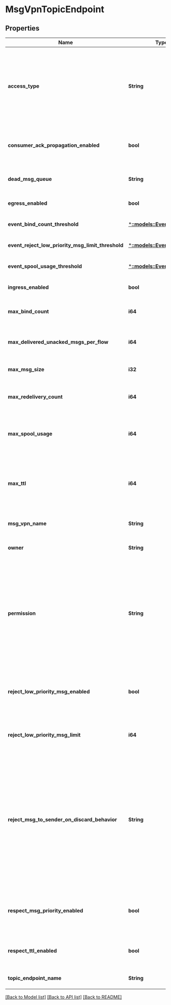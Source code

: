 # MsgVpnTopicEndpoint

## Properties
Name | Type | Description | Notes
------------ | ------------- | ------------- | -------------
**access_type** | **String** | The access type for delivering messages to consumer flows bound to the Topic Endpoint. The default value is &#x60;\&quot;exclusive\&quot;&#x60;. The allowed values and their meaning are:  &lt;pre&gt; \&quot;exclusive\&quot; - Exclusive delivery of messages to the first bound consumer flow. \&quot;non-exclusive\&quot; - Non-exclusive delivery of messages to all bound consumer flows in a round-robin fashion. &lt;/pre&gt;  Available since 2.4. | [optional] [default to null]
**consumer_ack_propagation_enabled** | **bool** | Enable or disable the propagation of consumer acknowledgements (ACKs) received on the active replication Message VPN to the standby replication Message VPN. The default value is &#x60;true&#x60;. | [optional] [default to null]
**dead_msg_queue** | **String** | The name of the Dead Message Queue (DMQ) used by the Topic Endpoint. The default value is &#x60;\&quot;#DEAD_MSG_QUEUE\&quot;&#x60;. | [optional] [default to null]
**egress_enabled** | **bool** | Enable or disable the transmission of messages from the Topic Endpoint. The default value is &#x60;false&#x60;. | [optional] [default to null]
**event_bind_count_threshold** | [***::models::EventThreshold**](EventThreshold.md) |  | [optional] [default to null]
**event_reject_low_priority_msg_limit_threshold** | [***::models::EventThreshold**](EventThreshold.md) |  | [optional] [default to null]
**event_spool_usage_threshold** | [***::models::EventThreshold**](EventThreshold.md) |  | [optional] [default to null]
**ingress_enabled** | **bool** | Enable or disable the reception of messages to the Topic Endpoint. The default value is &#x60;false&#x60;. | [optional] [default to null]
**max_bind_count** | **i64** | The maximum number of consumer flows that can bind to the Topic Endpoint. The default value is &#x60;1&#x60;. Available since 2.4. | [optional] [default to null]
**max_delivered_unacked_msgs_per_flow** | **i64** | The maximum number of messages delivered but not acknowledged per flow for the Topic Endpoint. The default is the max value supported by the platform. | [optional] [default to null]
**max_msg_size** | **i32** | The maximum message size allowed in the Topic Endpoint, in bytes (B). The default value is &#x60;10000000&#x60;. | [optional] [default to null]
**max_redelivery_count** | **i64** | The maximum number of times the Topic Endpoint will attempt redelivery of a message prior to it being discarded or moved to the DMQ. A value of 0 means to retry forever. The default value is &#x60;0&#x60;. | [optional] [default to null]
**max_spool_usage** | **i64** | The maximum message spool usage allowed by the Topic Endpoint, in megabytes (MB). A value of 0 only allows spooling of the last message received and disables quota checking. The default varies by platform. | [optional] [default to null]
**max_ttl** | **i64** | The maximum time in seconds a message can stay in the Topic Endpoint when &#x60;respectTtlEnabled&#x60; is &#x60;\&quot;true\&quot;&#x60;. A message expires when the lesser of the sender assigned time-to-live (TTL) in the message and the &#x60;maxTtl&#x60; configured for the Topic Endpoint, is exceeded. A value of 0 disables expiry. The default value is &#x60;0&#x60;. | [optional] [default to null]
**msg_vpn_name** | **String** | The name of the Message VPN. | [optional] [default to null]
**owner** | **String** | The Client Username that owns the Topic Endpoint and has permission equivalent to &#x60;\&quot;delete\&quot;&#x60;. The default value is &#x60;\&quot;\&quot;&#x60;. | [optional] [default to null]
**permission** | **String** | The permission level for all consumers of the Topic Endpoint, excluding the owner. The default value is &#x60;\&quot;no-access\&quot;&#x60;. The allowed values and their meaning are:  &lt;pre&gt; \&quot;no-access\&quot; - Disallows all access. \&quot;read-only\&quot; - Read-only access to the messages. \&quot;consume\&quot; - Consume (read and remove) messages. \&quot;modify-topic\&quot; - Consume messages or modify the topic/selector. \&quot;delete\&quot; - Consume messages, modify the topic/selector or delete the Client created endpoint altogether. &lt;/pre&gt;  | [optional] [default to null]
**reject_low_priority_msg_enabled** | **bool** | Enable or disable the checking of low priority messages against the &#x60;rejectLowPriorityMsgLimit&#x60;. This may only be enabled if &#x60;rejectMsgToSenderOnDiscardBehavior&#x60; does not have a value of &#x60;\&quot;never\&quot;&#x60;. The default value is &#x60;false&#x60;. | [optional] [default to null]
**reject_low_priority_msg_limit** | **i64** | The number of messages of any priority in the Topic Endpoint above which low priority messages are not admitted but higher priority messages are allowed. The default value is &#x60;0&#x60;. | [optional] [default to null]
**reject_msg_to_sender_on_discard_behavior** | **String** | Determines when to return negative acknowledgements (NACKs) to sending clients on message discards. Note that NACKs cause the message to not be delivered to any destination and Transacted Session commits to fail. The default value is &#x60;\&quot;never\&quot;&#x60;. The allowed values and their meaning are:  &lt;pre&gt; \&quot;always\&quot; - Always return a negative acknowledgment (NACK) to the sending client on message discard. \&quot;when-topic-endpoint-enabled\&quot; - Only return a negative acknowledgment (NACK) to the sending client on message discard when the Topic Endpoint is enabled. \&quot;never\&quot; - Never return a negative acknowledgment (NACK) to the sending client on message discard. &lt;/pre&gt;  | [optional] [default to null]
**respect_msg_priority_enabled** | **bool** | Enable or disable the respecting of message priority. When enabled, messages contained in the Topic Endpoint are delivered in priority order, from 9 (highest) to 0 (lowest). The default value is &#x60;false&#x60;. Available since 2.8. | [optional] [default to null]
**respect_ttl_enabled** | **bool** | Enable or disable the respecting of the time-to-live (TTL) for messages in the Topic Endpoint. When enabled, expired messages are discarded or moved to the DMQ. The default value is &#x60;false&#x60;. | [optional] [default to null]
**topic_endpoint_name** | **String** | The name of the Topic Endpoint. | [optional] [default to null]

[[Back to Model list]](../README.md#documentation-for-models) [[Back to API list]](../README.md#documentation-for-api-endpoints) [[Back to README]](../README.md)


